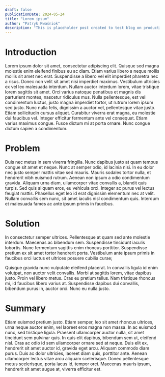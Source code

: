```yaml
---
draft: false
publicationDate: 2024-05-24
title: "Lorem ipsum"
author: "Patryk Kwaśniok"
description: "This is placeholder post created to test blog on production"
---
```


# Introduction

Lorem ipsum dolor sit amet, consectetur adipiscing elit. Quisque sed magna molestie enim eleifend finibus eu ac diam. Etiam varius libero a neque mollis mollis sit amet nec erat. Suspendisse a libero vel elit imperdiet pharetra nec a risus. Donec non velit sit amet nisi imperdiet maximus. Vestibulum ultricies ex vel leo malesuada interdum. Nullam auctor interdum lorem, vitae tristique lorem sagittis sit amet. Orci varius natoque penatibus et magnis dis parturient montes, nascetur ridiculus mus. Nulla pellentesque, est vel condimentum luctus, justo magna imperdiet tortor, ut rutrum lorem ipsum sed justo. Nunc nulla felis, dignissim a auctor vel, pellentesque vitae justo. Etiam sollicitudin cursus aliquet. Curabitur viverra erat magna, eu molestie dui faucibus vel. Integer efficitur fermentum ante vel consequat. Etiam varius maximus congue. Fusce dictum mi at porta ornare. Nunc congue dictum sapien a condimentum.

# Problem

Duis nec metus in sem viverra fringilla. Nunc dapibus justo at quam tempus congue sit amet et neque. Nunc at semper odio, id lacinia nisi. In eu dolor nec justo semper mattis vitae sed mauris. Mauris sodales tortor nulla, et hendrerit nibh euismod rutrum. Aenean non ipsum a odio condimentum gravida. Aliquam urna diam, ullamcorper vitae convallis a, blandit quis turpis. Sed quis aliquam eros, eu vehicula orci. Integer ac purus vel lectus feugiat mattis. Phasellus eget leo id erat dignissim elementum nec at velit. Nullam convallis sem nunc, sit amet iaculis nisl condimentum quis. Interdum et malesuada fames ac ante ipsum primis in faucibus.

# Solution

In consectetur semper ultrices. Pellentesque at quam sed ante molestie interdum. Maecenas ac bibendum sem. Suspendisse tincidunt iaculis lobortis. Nunc fermentum sagittis enim rhoncus porttitor. Suspendisse pretium ex sit amet tortor hendrerit porta. Vestibulum ante ipsum primis in faucibus orci luctus et ultrices posuere cubilia curae;

Quisque gravida nunc vulputate eleifend placerat. In convallis ligula id enim volutpat, non auctor velit convallis. Morbi at sagittis lorem, vitae dapibus justo. Proin vel libero metus. Cras eu pretium tellus. Nam tristique rhoncus mi, id faucibus libero varius at. Suspendisse dapibus dui convallis, bibendum purus in, auctor orci. Nunc eu nulla justo.

# Summary

Etiam euismod pretium justo. Etiam semper, leo sit amet rhoncus ultrices, urna neque auctor enim, vel laoreet eros magna non massa. In ac euismod nunc, sed tristique ligula. Praesent ullamcorper auctor nulla, sit amet tincidunt sem pulvinar quis. In quis elit dapibus, bibendum sem ut, eleifend nisl. Cras ac odio id sem ullamcorper ornare sed at neque. Duis elit ex, hendrerit sit amet auctor id, gravida eget arcu. Aliquam commodo diam purus. Duis ac dolor ultricies, laoreet diam quis, porttitor ante. Aenean ullamcorper lectus vitae arcu aliquam scelerisque. Donec pellentesque metus scelerisque, porta lacus id, tempor orci. Maecenas mauris ipsum, hendrerit sit amet augue at, viverra efficitur est. 
